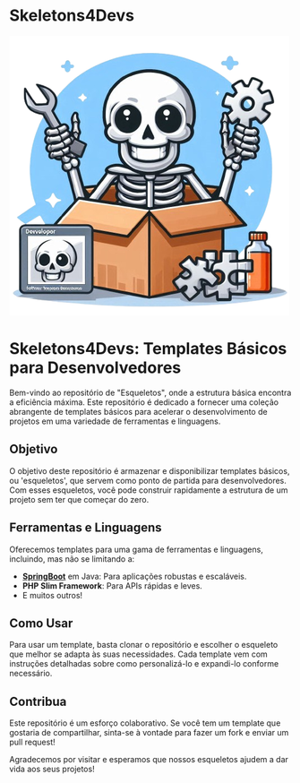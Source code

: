 
# Skeletons4Devs


![Logo](https://raw.githubusercontent.com/GabrielDSant/Skeletons4Devs/main/Repo_assets/Skeleton.png)

# Skeletons4Devs: Templates Básicos para Desenvolvedores

Bem-vindo ao repositório de "Esqueletos", onde a estrutura básica encontra a eficiência máxima. Este repositório é dedicado a fornecer uma coleção abrangente de templates básicos para acelerar o desenvolvimento de projetos em uma variedade de ferramentas e linguagens.

## Objetivo
O objetivo deste repositório é armazenar e disponibilizar templates básicos, ou 'esqueletos', que servem como ponto de partida para desenvolvedores. Com esses esqueletos, você pode construir rapidamente a estrutura de um projeto sem ter que começar do zero.

## Ferramentas e Linguagens
Oferecemos templates para uma gama de ferramentas e linguagens, incluindo, mas não se limitando a:
- [**SpringBoot**](https://github.com/GabrielDSant/Skeletons4Devs/tree/main/SpringBoot) em Java: Para aplicações robustas e escaláveis.
- **PHP Slim Framework**: Para APIs rápidas e leves.
- E muitos outros!

## Como Usar
Para usar um template, basta clonar o repositório e escolher o esqueleto que melhor se adapta às suas necessidades. Cada template vem com instruções detalhadas sobre como personalizá-lo e expandi-lo conforme necessário.

## Contribua
Este repositório é um esforço colaborativo. Se você tem um template que gostaria de compartilhar, sinta-se à vontade para fazer um fork e enviar um pull request!

Agradecemos por visitar e esperamos que nossos esqueletos ajudem a dar vida aos seus projetos!
